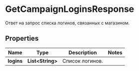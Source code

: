 

# GetCampaignLoginsResponse

Ответ на запрос списка логинов, связанных с магазином.

## Properties

| Name | Type | Description | Notes |
|------------ | ------------- | ------------- | -------------|
|**logins** | **List&lt;String&gt;** | Список логинов. |  |



